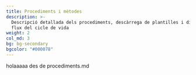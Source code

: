 ```yaml
---
title: Procediments i mètodes
description: >-
  Descripció detallada dels procediments, descàrrega de plantilles i diagrama de
  flux del cicle de vida
weight: 2
col_md: 3
bg: bg-secondary
bgcolor: "#000078"
---
```

holaaaaa des de procediments.md
